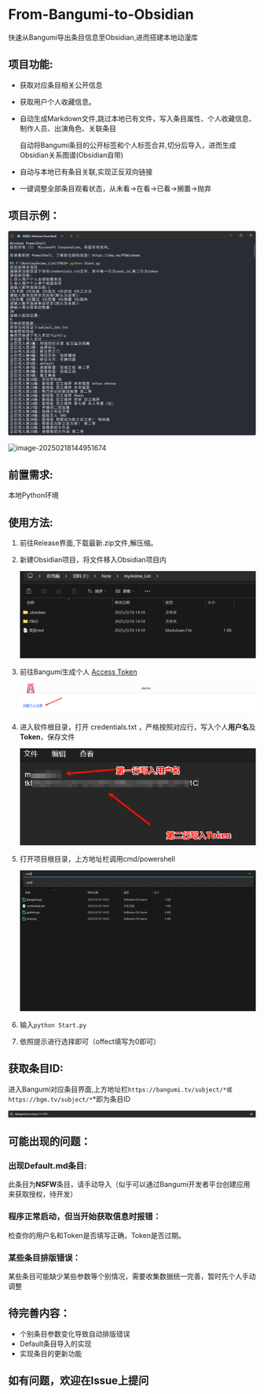 # From-Bangumi-to-Obsidian
快速从Bangumi导出条目信息至Obsidian,进而搭建本地动漫库

## 项目功能:

- 获取对应条目相关公开信息

- 获取用户个人收藏信息。

- 自动生成Markdown文件,跳过本地已有文件，写入条目属性、个人收藏信息、制作人员、出演角色、关联条目

  自动将Bangumi条目的公开标签和个人标签合并,切分后导入，进而生成Obsidian关系图谱(Obsidian自带)

- 自动与本地已有条目关联,实现正反双向链接
- 一键调整全部条目观看状态，从未看->在看->已看->搁置->抛弃

## 项目示例：

![image-20250218145038307](images/脚本示例.png)

![image-20250218144951674](images/markdown示例.png)



## 前置需求:

本地Python环境

## 使用方法:

1. 前往Release界面,下载最新.zip文件,解压缩。

2. 新建Obsidian项目，将文件移入Obsidian项目内

   ![image-20250218141943278](images/image-20250218141943278.png)

3. 前往Bangumi生成个人 [Access Token](https://next.bgm.tv/demo/access-token)

   ![image-20250218135247532](images/image-20250218135247532.png)

4. 进入软件根目录，打开 credentials.txt ，严格按照对应行，写入个人**用户名**及**Token**，保存文件

   ![image-20250218135912584](images/image-20250218135912584.png)

5. 打开项目根目录，上方地址栏调用cmd/powershell

   ![image-20250218142059449](images/image-20250218142059449.png)

6. 输入`python Start.py`

7. 依照提示进行选择即可（offect填写为0即可）

## 获取条目ID:

进入Bangumi对应条目界面,上方地址栏`https://bangumi.tv/subject/*或https://bgm.tv/subject/*`*即为条目ID

![image-20250218021011869](images/image-20250218021011869.png)

## 可能出现的问题：

### 出现Default.md条目:

此条目为**NSFW**条目，请手动导入（似乎可以通过Bangumi开发者平台创建应用来获取授权，待开发）

### 程序正常启动，但当开始获取信息时报错：

检查你的用户名和Token是否填写正确，Token是否过期。

### 某些条目排版错误：

某些条目可能缺少某些参数等个别情况，需要收集数据统一完善，暂时先个人手动调整

## 待完善内容：

- 个别条目参数变化导致自动排版错误
- Default条目导入的实现
- 实现条目的更新功能

## 如有问题，欢迎在Issue上提问
